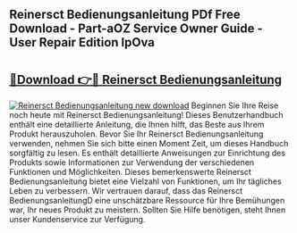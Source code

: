 ## Reinersct Bedienungsanleitung PDf Free Download - Part-aOZ Service Owner Guide - User Repair Edition lpOva

# <h2><a href="http://df2kst.blite.top/?on=Reinersct+Bedienungsanleitung">🔗Download 👉🔴 Reinersct Bedienungsanleitung</a></h2>

[![Reinersct Bedienungsanleitung new download](https://i.imgur.com/lujVjoI.png)](http://df2kst.blite.top/?on=Reinersct+Bedienungsanleitung)
Beginnen Sie Ihre Reise noch heute mit Reinersct Bedienungsanleitung! Dieses Benutzerhandbuch enthält eine detaillierte Anleitung, die Ihnen hilft, das Beste aus Ihrem Produkt herauszuholen. Bevor Sie Ihr Reinersct Bedienungsanleitung verwenden, nehmen Sie sich bitte einen Moment Zeit, um dieses Handbuch sorgfältig zu lesen. Es enthält detaillierte Anweisungen zur Einrichtung des Produkts sowie Informationen zur Verwendung der verschiedenen Funktionen und Möglichkeiten. Dieses bemerkenswerte Reinersct Bedienungsanleitung bietet eine Vielzahl von Funktionen, um Ihr tägliches Leben zu verbessern. Wir vertrauen darauf, dass das Reinersct BedienungsanleitungD eine unschätzbare Ressource für Ihre Bemühungen war, Ihr neues Produkt zu meistern. Sollten Sie Hilfe benötigen, steht Ihnen unser Kundenservice zur Verfügung.
